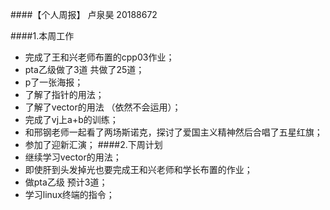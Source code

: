 ####【个人周报】 卢泉昊 20188672

####1.本周工作
- 完成了王和兴老师布置的cpp03作业；
- pta乙级做了3道 共做了25道；
- p了一张海报；
- 了解了指针的用法；
- 了解了vector的用法 （依然不会运用）；
- 完成了vj上a+b的训练；
- 和邢钢老师一起看了两场斯诺克，探讨了爱国主义精神然后合唱了五星红旗；
- 参加了迎新汇演；
####2.下周计划
- 继续学习vector的用法；
- 即使肝到头发掉光也要完成王和兴老师和学长布置的作业；
- 做pta乙级 预计3道；
- 学习linux终端的指令；